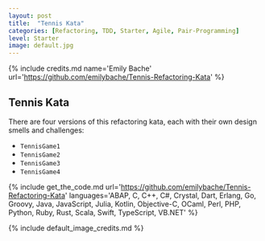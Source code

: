 ```yaml
---
layout: post
title:  "Tennis Kata"
categories: [Refactoring, TDD, Starter, Agile, Pair-Programming]
level: Starter
image: default.jpg
---
```


{% include credits.md name='Emily Bache' url='https://github.com/emilybache/Tennis-Refactoring-Kata' %}

## Tennis Kata

There are four versions of this refactoring kata, each with their own design smells and challenges:

* `TennisGame1`
* `TennisGame2`
* `TennisGame3`
* `TennisGame4`

{%
    include get_the_code.md
    url='https://github.com/emilybache/Tennis-Refactoring-Kata'
    languages='ABAP, C, C++, C#, Crystal, Dart, Erlang, Go, Groovy,
    Java, JavaScript, Julia, Kotlin, Objective-C, OCaml, Perl, PHP,
    Python, Ruby, Rust, Scala, Swift, TypeScript, VB.NET'
%}

{% include default_image_credits.md %}
